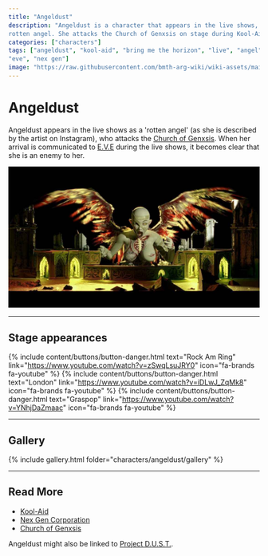 ```yaml
---
title: "Angeldust"
description: "Angeldust is a character that appears in the live shows, sometimes being referred to as a 
rotten angel. She attacks the Church of Genxsis on stage during Kool-Aid."
categories: ["characters"]
tags: ["angeldust", "kool-aid", "bring me the horizon", "live", "angel", "rotten angel", "project dust", "church of genxsis", 
"eve", "nex gen"]
image: "https://raw.githubusercontent.com/bmth-arg-wiki/wiki-assets/main/characters/angeldust/angeldust-300x300.jpg"
---
```


# Angeldust

Angeldust appears in the live shows as a 'rotten angel' (as she is described by the artist on 
Instagram), who attacks the [Church of Genxsis](../lore/church). 
When her arrival is communicated to [E.V.E](eve) during the live shows, it becomes clear that she is an enemy to her.

![Angeldust post on Instagram](https://raw.githubusercontent.com/bmth-arg-wiki/wiki-assets/main/characters/angeldust/Snapinsta.app_420366895_392572589824770_3198707577784132863_n_1024.jpg)

***

## Stage appearances

{% include content/buttons/button-danger.html text="Rock Am Ring" link="https://www.youtube.com/watch?v=zSwqLsuJRY0" icon="fa-brands fa-youtube" %}
{% include content/buttons/button-danger.html text="London" link="https://www.youtube.com/watch?v=iDLwJ_ZqMk8" icon="fa-brands fa-youtube" %}
{% include content/buttons/button-danger.html text="Graspop" link="https://www.youtube.com/watch?v=YNhjDaZmaac" icon="fa-brands fa-youtube" %}

***

## Gallery

{% include gallery.html folder="characters/angeldust/gallery" %}

***

## Read More

- [Kool-Aid](../music/song-koolaid)
- [Nex Gen Corporation](../lore/nex-gen-corporation)
- [Church of Genxsis](../lore/church)

Angeldust might also be linked to [Project D.U.S.T.](../lore/incident-dust).

